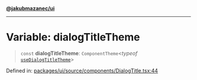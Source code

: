 [**@jakubmazanec/ui**](../README.md)

---

# Variable: dialogTitleTheme

> `const` **dialogTitleTheme**: `ComponentTheme`\<_typeof_
> [`useDialogTitleTheme`](useDialogTitleTheme.md)\>

Defined in:
[packages/ui/source/components/DialogTitle.tsx:44](https://github.com/jakubmazanec/tools/blob/6fe16df773d5da14c29261ea934e72b3f99fabb7/packages/ui/source/components/DialogTitle.tsx#L44)
